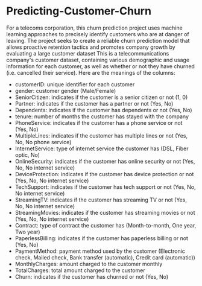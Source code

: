 # Predicting-Customer-Churn
For a telecoms corporation, this churn prediction project uses machine learning approaches to precisely identify customers who are at danger of leaving. The project seeks to create a reliable churn prediction model that allows proactive retention tactics and promotes company growth by evaluating a large customer dataset
This is a telecommunications company's customer dataset, containing various demographic and usage information for each customer, as well as whether or not they have churned (i.e. cancelled their service). Here are the meanings of the columns:

- customerID: unique identifier for each customer
- gender: customer gender (Male/Female)
- SeniorCitizen: indicates if the customer is a senior citizen or not (1, 0)
- Partner: indicates if the customer has a partner or not (Yes, No)
- Dependents: indicates if the customer has dependents or not (Yes, No)
- tenure: number of months the customer has stayed with the company
- PhoneService: indicates if the customer has a phone service or not (Yes, No)
- MultipleLines: indicates if the customer has multiple lines or not (Yes, No, No phone service)
- InternetService: type of internet service the customer has (DSL, Fiber optic, No)
- OnlineSecurity: indicates if the customer has online security or not (Yes, No, No internet service)
- DeviceProtection: indicates if the customer has device protection or not (Yes, No, No internet service)
- TechSupport: indicates if the customer has tech support or not (Yes, No, No internet service)
- StreamingTV: indicates if the customer has streaming TV or not (Yes, No, No internet service)
- StreamingMovies: indicates if the customer has streaming movies or not (Yes, No, No internet service)
- Contract: type of contract the customer has (Month-to-month, One year, Two year)
- PaperlessBilling: indicates if the customer has paperless billing or not (Yes, No)
- PaymentMethod: payment method used by the customer (Electronic check, Mailed check, Bank transfer (automatic), Credit card (automatic))
- MonthlyCharges: amount charged to the customer monthly
- TotalCharges: total amount charged to the customer
- Churn: indicates if the customer has churned or not (Yes, No)
